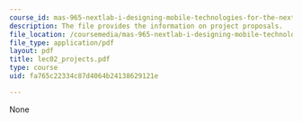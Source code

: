 ```yaml
---
course_id: mas-965-nextlab-i-designing-mobile-technologies-for-the-next-billion-users-fall-2008
description: The file provides the information on project proposals.
file_location: /coursemedia/mas-965-nextlab-i-designing-mobile-technologies-for-the-next-billion-users-fall-2008/fa765c22334c87d4064b24138629121e_lec02_projects.pdf
file_type: application/pdf
layout: pdf
title: lec02_projects.pdf
type: course
uid: fa765c22334c87d4064b24138629121e

---
```

None